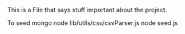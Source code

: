 This is a File that says stuff important about the project.

To seed mongo node lib/utils/csv/csvParser.js
node seed.js